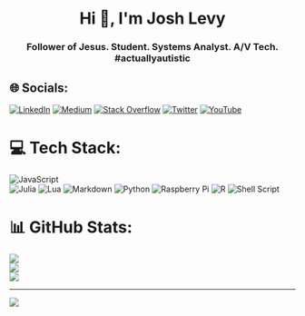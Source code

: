 <h1 align="center">Hi 👋, I'm Josh Levy</h1>
<h3 align="center">Follower of Jesus. Student. Systems Analyst. A/V Tech. #actuallyautistic</h3>


## 🌐 Socials:
[![LinkedIn](https://img.shields.io/badge/LinkedIn-%230077B5.svg?style=for-the-badge&logo=linkedin&logoColor=white)](https://linkedin.com/in/joshdavidlevy) 
[![Medium](https://img.shields.io/badge/Medium-12100E?style=for-the-badge&logo=medium&logoColor=white)](https://medium.com/@josh.levy) [![Stack Overflow](https://img.shields.io/badge/-Stackoverflow-FE7A16?style=for-the-badge&logo=stack-overflow&logoColor=white)](https://stackoverflow.com/users/13079329) 
[![Twitter](https://img.shields.io/badge/Twitter-%231DA1F2.svg?style=for-the-badge&logo=Twitter&logoColor=white)](https://twitter.com/joshlevy) 
[![YouTube](https://img.shields.io/badge/YouTube-%23FF0000.svg?style=for-the-badge&logo=YouTube&logoColor=white)](https://youtube.com/c/UCGkEwa_YMzXiBe4ZsiRdEig) 

# 💻 Tech Stack:
![JavaScript](https://img.shields.io/badge/javascript-%23323330.svg?style=for-the-badge&logo=javascript&logoColor=%23F7DF1E) 	
![Julia](https://img.shields.io/badge/-Julia-9558B2?style=for-the-badge&logo=julia&logoColor=white) 
![Lua](https://img.shields.io/badge/lua-%232C2D72.svg?style=for-the-badge&logo=lua&logoColor=white) 
![Markdown](https://img.shields.io/badge/markdown-%23000000.svg?style=for-the-badge&logo=markdown&logoColor=white) 
![Python](https://img.shields.io/badge/python-3670A0?style=for-the-badge&logo=python&logoColor=ffdd54) 
![Raspberry Pi](https://img.shields.io/badge/-RaspberryPi-C51A4A?style=for-the-badge&logo=Raspberry-Pi) 
![R](https://img.shields.io/badge/r-%23276DC3.svg?style=for-the-badge&logo=r&logoColor=white) 
![Shell Script](https://img.shields.io/badge/shell_script-%23121011.svg?style=for-the-badge&logo=gnu-bash&logoColor=white)

# 📊 GitHub Stats:
![](https://github-readme-stats.vercel.app/api?username=levyjd&theme=radical&hide_border=false&include_all_commits=false&count_private=false)<br/>
![](https://github-readme-streak-stats.herokuapp.com/?user=levyjd&theme=radical&hide_border=false)<br/>
![](https://github-readme-stats.vercel.app/api/top-langs/?username=levyjd&theme=radical&hide_border=false&include_all_commits=false&count_private=false&layout=compact)

---
[![](https://visitcount.itsvg.in/api?id=levyjd&icon=0&color=0)](https://visitcount.itsvg.in)
